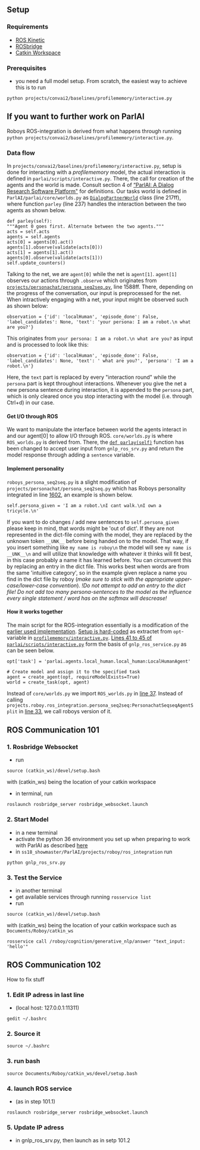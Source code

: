 ## Setup
### Requirements
- [ROS Kinetic](http://wiki.ros.org/kinetic)
- [ROSbridge](http://wiki.ros.org/rosbridge_suite)
- [Catkin Workspace](https://github.com/Roboy)

### Prerequisites

- you need a full model setup. From scratch, the easiest way to achieve this is to run
```
python projects/convai2/baselines/profilememory/interactive.py 
```
## If you want to further work on ParlAI

Roboys ROS-integration is derived from what happens through running `python projects/convai2/baselines/profilememory/interactive.py`.

### Data flow
In `projects/convai2/baselines/profilememory/interactive.py`, setup is done for interacting with a _profilememory_ model, the actual interaction is defined in `parlai/scripts/interactive.py`.  There, the call for creation of the agents and the world is made. Consult section 4 of [“ParlAI: A Dialog Research Software Platform"](https://arxiv.org/abs/1705.06476) for definitions. Our tasks world is defined in `ParlAI/parlai/core/worlds.py` as [`DialogPartnerWorld`](https://github.com/Roboy/ParlAI/blob/5baff6372e44a53fea4ce7b437b4f175d8f9b846/parlai/core/worlds.py#L217-L298) class (line 217ff), where function `parley` (line 237) handles the interaction between the two agents as shown below. 
```
def parley(self):
"""Agent 0 goes first. Alternate between the two agents."""
acts = self.acts
agents = self.agents
acts[0] = agents[0].act()
agents[1].observe(validate(acts[0]))
acts[1] = agents[1].act()
agents[0].observe(validate(acts[1]))
self.update_counters()
```
Talking to the net, we are `agent[0]` while the net is `agent[1]`. `agent[1]` observes our actions through `.observe` which originates from [`projects/personachat/persona_seq2seq.py`](https://github.com/Roboy/ParlAI/blob/5baff6372e44a53fea4ce7b437b4f175d8f9b846/projects/personachat/persona_seq2seq.py#L1588-L1624), line 1588ff. There, depending on the progress of the conversation, our input is preprocessed for the net. When intractively engaging with a net, your input might be observed such as shown below: 
```
observation = {'id': 'localHuman', 'episode_done': False, 'label_candidates': None, 'text': 'your persona: I am a robot.\n what are you?'}
```
This originates from  `your persona: I am a robot.\n what are you?` as input and is processed to look like this:
```
observation = {'id': 'localHuman', 'episode_done': False, 'label_candidates': None, 'text': ' what are you?', 'persona': 'I am a robot.\n'}
```
Here, the  `text` part is replaced by every "interaction round" while the `persona` part is kept throughout interactions. Whenever you give the net a new persona sentence during interaction, it is appended to the `persona` part, which is only cleared once you stop interacting with the model (i.e. through Ctrl+d) in our case. 

#### Get I/O through ROS
We want to manipulate the interface between world the agents interact in and our agent[0] to allow I/O through ROS. `core/worlds.py` is where `ROS_worlds.py` is derived from. There, the [`def parlay(self)`](https://github.com/Roboy/ParlAI/blob/56b0d6ad5962cec0465d37a74e6211b12c60463e/parlai/core/worlds.py#L237-L245) function has been changed to accept user input from `gnlp_ros_srv.py` and return the model response through adding a `sentence` variable. 

#### Implement personality
`roboys_persona_seq2seq.py` is a slight modification of  `projects/personachat/persona_seq2seq.py` which has Roboys personality integrated in line [1602](https://github.com/Roboy/ParlAI/blob/b9844eaf83b5cb5c0fcb0d00c7fd68dcf28ea7cd/projects/roboy/ros_integration/roboys_persona_seq2seq.py#L1602), an example is shown below. 
```
self.persona_given = 'I am a robot.\nI cant walk.\nI own a tricycle.\n'
```

If you want to do changes / add new sentences to `self.persona_given` please keep in mind, that words might be 'out of dict'. If they are not represented in the dict-file coming with the model, they are replaced by the unknown token `__UNK__` before being handed on to the model. That way, if you insert something like `my name is roboy\n` the model will see `my name is __UNK__\n` and will utilize that knowledge with whatever it thinks will fit best, in this case probably a name it has learned before. You can circumvent this by replacing an entry in the dict file. This works best when words are from the same 'intuitive category', so in the example given replace a name you find in the dict file by roboy (*make sure to stick with the appropriate upper-case/lower-case convention*). *!Do not attempt to add an entry to the dict file!* *Do not add too many persona-sentences to the model as the influence every single statement / word has on the softmax will descrease!*

#### How it works together
The main script for the ROS-integration essentially is a modification of the [earlier used implementation](https://github.com/Roboy/DeepQA/blob/master/gnlp_ros_srv.py). [Setup is hard-coded](https://github.com/Roboy/ParlAI/blob/fc5fe7540dedf993765522a9fa88ca0bec7037d1/projects/roboy/ros_integration/gnlp_ros_srv.py#L39-L57) as extractet from `opt`-variable in [`profilememory/interactive.py`](https://github.com/Roboy/ParlAI/blob/roboy_devel/projects/convai2/baselines/profilememory/interactive.py). 
[Lines 41 to 45 of `parlai/scripts/interactive.py`](https://github.com/Roboy/ParlAI/blob/fc5fe7540dedf993765522a9fa88ca0bec7037d1/parlai/scripts/interactive.py#L41-L45) form the basis of `gnlp_ros_service.py` as can be seen below. 
```
opt['task'] = 'parlai.agents.local_human.local_human:LocalHumanAgent'

# Create model and assign it to the specified task
agent = create_agent(opt, requireModelExists=True)
world = create_task(opt, agent)
```

Instead of `core/worlds.py` we import `ROS_worlds.py` in [line 37](https://github.com/Roboy/ParlAI/blob/fc5fe7540dedf993765522a9fa88ca0bec7037d1/projects/roboy/ros_integration/gnlp_ros_srv.py#L37). 
Instead of calling `projects.roboy.ros_integration.persona_seq2seq:PersonachatSeqseqAgentSplit` in [line 33](https://github.com/Roboy/ParlAI/blob/fc5fe7540dedf993765522a9fa88ca0bec7037d1/projects/roboy/ros_integration/gnlp_ros_srv.py#L33), we call roboys version of it.  

## ROS Communication 101

### 1. Rosbridge Websocket
- run 
```
source (catkin_ws)/devel/setup.bash
```
with (catkin_ws) being the location of your catkin workspace

- in terminal, run 
```
roslaunch rosbridge_server rosbridge_websocket.launch
```

### 2. Start Model
- in a new terminal
- activate the python 36 environment you set up when preparing to work with ParlAI as described [here](https://github.com/Roboy/ParlAI/)
- in `ss18_showmaster/ParlAI/projects/roboy/ros_integration` run 
```
python gnlp_ros_srv.py
```

### 3. Test the Service
- in another terminal
- get available services through running `rosservice list`
- run 
```
source (catkin_ws)/devel/setup.bash
```
with (catkin_ws) being the location of your catkin workspace such as `Documents/Roboy/catkin_ws`
```
rosservice call /roboy/cognition/generative_nlp/answer "text_input: 'hello'"
```

## ROS Communication 102
How to fix stuff

### 1. Edit IP adress in last line 
- (local host: 127.0.0.1:11311)
```
gedit ~/.bashrc
```
### 2. Source it 
```
source ~/.bashrc
```
### 3. run bash
```
source Documents/Roboy/catkin_ws/devel/setup.bash
```
### 4. launch ROS service 
- (as in step 101.1)
```
roslaunch rosbridge_server rosbridge_websocket.launch
```
### 5. Update IP adress 
- in gnlp_ros_srv.py, then launch as in setp 101.2



